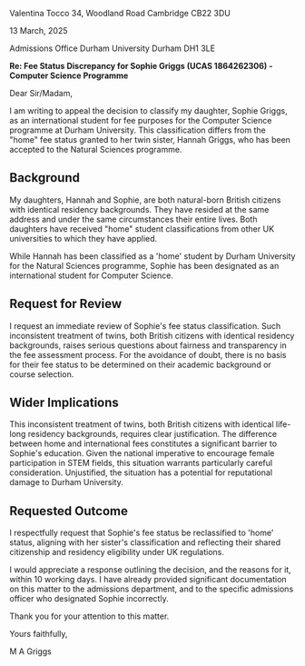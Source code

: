 
Valentina Tocco
34, Woodland Road
Cambridge
CB22 3DU

13 March, 2025

Admissions Office
Durham University
Durham DH1 3LE

**Re: Fee Status Discrepancy for Sophie Griggs (UCAS 1864262306) - Computer Science Programme**

Dear Sir/Madam,

I am writing to appeal the decision to classify my daughter, Sophie Griggs, as an international student for fee purposes for the Computer Science programme at Durham University. This classification differs from the "home" fee status granted to her twin sister, Hannah Griggs, who has been accepted to the Natural Sciences programme.

## Background

My daughters, Hannah and Sophie, are both natural-born British citizens with identical residency backgrounds. They have resided at the same address and under the same circumstances their entire lives.  Both daughters have received "home" student classifications from other UK universities to which they have applied.

While Hannah has been classified as a 'home' student by Durham University for the Natural Sciences programme, Sophie has been designated as an international student for Computer Science.

## Request for Review

I request an immediate review of Sophie's fee status classification.  Such inconsistent treatment of twins, both British citizens with identical residency backgrounds, raises serious questions about fairness and transparency in the fee assessment process. For the avoidance of doubt, there is no basis for their fee status to be determined on their academic background or course selection.

## Wider Implications

This inconsistent treatment of twins, both British citizens with identical life-long residency backgrounds, requires clear justification. The difference between home and international fees constitutes a significant barrier to Sophie's education. Given the national imperative to encourage female participation in STEM fields, this situation warrants particularly careful consideration. Unjustified, the situation has a potential for reputational damage to Durham University.

## Requested Outcome

I respectfully request that Sophie's fee status be reclassified to 'home' status, aligning with her sister's classification and reflecting their shared citizenship and residency eligibility under UK regulations.

I would appreciate a response outlining the decision, and the reasons for it, within 10 working days. I have already provided significant documentation on this matter to the admissions department, and to the specific admissions officer who designated Sophie incorrectly.

Thank you for your attention to this matter.

Yours faithfully,

M A Griggs

